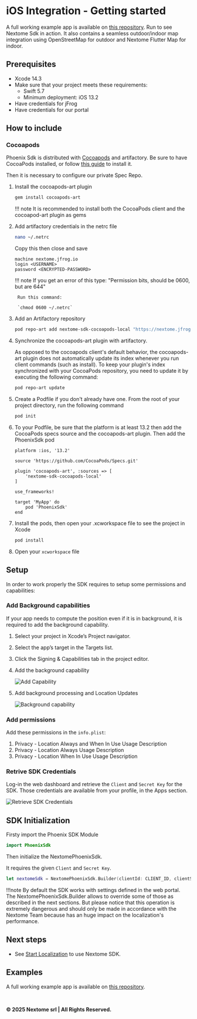 # iOS Integration - Getting started

A full working example app is available on [this repository](https://github.com/Nextome/nextome-phoenix-iOS-whitelabel). Run to see Nextome Sdk in action. It also contains a seamless outdoor/indoor map integration using OpenStreetMap for outdoor and Nextome Flutter Map for indoor.

## Prerequisites

- Xcode 14.3
- Make sure that your project meets these requirements: 
    - Swift 5.7
    - Minimum deployment: iOS 13.2
- Have credentials for jFrog
- Have credentials for our portal

## How to include

### Cocoapods

Phoenix Sdk is distributed with [Cocoapods](https://guides.cocoapods.org/) and artifactory. Be sure to have CocoaPods installed, or follow [this guide](https://guides.cocoapods.org/using/getting-started.html) to install it.

Then it is necessary to configure our private Spec Repo.

1. Install the cocoapods-art plugin
    ``` bash 
    gem install cocoapods-art
    ```

    !!! note
        It is recommended to install both the CocoaPods client and the cocoapod-art plugin as gems

2. Add artifactory credentials  in the netrc file

    ``` bash 
    nano ~/.netrc
    ```
    Copy this then close and save

    ```
    machine nextome.jfrog.io
    login <USERNAME>
    password <ENCRYPTED-PASSWORD>
    ```


    !!! note
        If you get an error of this type: "Permission bits, should be 0600, but are 644"
        
        Run this command: 

        `chmod 0600 ~/.netrc`
     

3. Add an Artifactory repository
    ``` bash 
    pod repo-art add nextome-sdk-cocoapods-local "https://nextome.jfrog.io/artifactory/api/pods/nextome-sdk-cocoapods-local"
    ```

4. Synchronize the cocoapods-art plugin with artifactory.

    As opposed to the cocoapods client's default behavior, the cocoapods-art plugin does not automatically update its index whenever you run client commands (such as install). To keep your plugin's index synchronized with your CocoaPods repository, you need to update it by executing the following command:

    ```bash
    pod repo-art update
    ```

5. Create a Podfile if you don't already have one. From the root of your project directory, run the following command

    ```bash
    pod init
    ```

6. To your Podfile, be sure that the platform is at least 13.2 then add the CocoaPods specs source and the cocoapods-art plugin. Then add the PhoenixSdk pod

    ```
    platform :ios, '13.2'

    source 'https://github.com/CocoaPods/Specs.git'

    plugin 'cocoapods-art', :sources => [
        'nextome-sdk-cocoapods-local'
    ]

    use_frameworks!

    target 'MyApp' do
        pod 'PhoenixSdk'
    end
    ```

7. Install the pods, then open your .xcworkspace file to see the project in Xcode

    ```bash
    pod install
    ```

8. Open your `xcworkspace` file


## Setup

In order to work properly the SDK requires to setup some permissions and capabilities:

### Add Background capabilities
If your app needs to compute the position even if it is in background, it is required to add the background capability.

1. Select your project in Xcode’s Project navigator.
2. Select the app’s target in the Targets list.
3. Click the Signing & Capabilities tab in the project editor.
4. Add the background capability

    ![Add Capability](../../assets/addCapabilities.png)

5. Add background processing and Location Updates

    ![Background capability](../../assets/backroundCapability.png)

 
### Add permissions

Add these permissions in the `info.plist`:

1. Privacy - Location Always and When In Use Usage Description
2. Privacy - Location Always Usage Description
3. Privacy - Location When In Use Usage Description

### Retrive SDK Credentials
Log-in the web dashboard and retrieve the `Client` and `Secret Key` for the SDK.
Those credentials are available from your profile, in the Apps section. 

![Retrieve SDK Credentials](../../assets/sdk_key.png)

## SDK Initialization
Firsty import the Phoenix SDK Module
```swift
import PhoenixSdk
```

Then initialize the NextomePhoenixSdk.

It requires the given `Client` and `Secret Key`.

```swift
let nextomeSdk = NextomePhoenixSdk.Builder(clientId: CLIENT_ID, clientSecret: CLIENT_SECRET).build()
```

!!!note
    By default the SDK works with settings defined in the web portal.
    The NextomePhoenixSdk.Builder allows to override some of those as described in the next sections.
    But please notice that this operation is extremely dangerous and should only be made in accordance with the Nextome Team because has an huge impact on the localization's performance.

## Next steps
- See [Start Localization](../start-localization.md) to use Nextome SDK.

## Examples
A full working example app is available on [this repository](https://github.com/Nextome/nextome-phoenix-iOS-whitelabel).


<br>

**© 2025 Nextome srl | All Rights Reserved.**